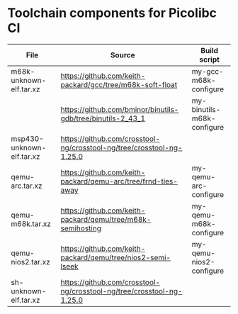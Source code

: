 # Toolchain components for Picolibc CI

| File             | Source | Build script |
| ---------------- | ------ | ------------ |
| m68k-unknown-elf.tar.xz      | https://github.com/keith-packard/gcc/tree/m68k-soft-float | my-gcc-m68k-configure |
|                  | https://github.com/bminor/binutils-gdb/tree/binutils-2_43_1 | my-binutils-m68k-configure |
| msp430-unknown-elf.tar.xz | https://github.com/crosstool-ng/crosstool-ng/tree/crosstool-ng-1.25.0 | |
| qemu-arc.tar.xz  | https://github.com/keith-packard/qemu-arc/tree/frnd-ties-away | my-qemu-arc-configure |
| qemu-m68k.tar.xz | https://github.com/keith-packard/qemu/tree/m68k-semihosting | my-qemu-m68k-configure |
| qemu-nios2.tar.xz | https://github.com/keith-packard/qemu/tree/nios2-semi-lseek | my-qemu-nios2-configure |
| sh-unknown-elf.tar.xz	   | https://github.com/crosstool-ng/crosstool-ng/tree/crosstool-ng-1.25.0 | |
